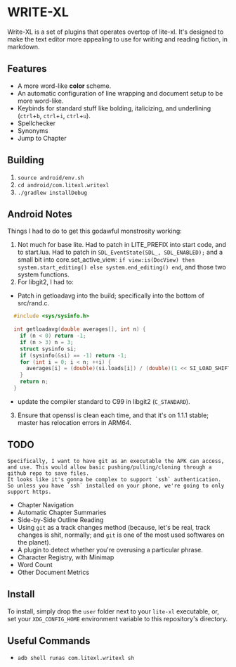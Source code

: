 # WRITE-XL

Write-XL is a set of plugins that operates overtop of lite-xl. It's designed to make the text editor more appealing to use for writing and reading fiction, in markdown.

## Features

* A more word-like **color** scheme.
* An automatic configuration of line wrapping and document setup to be more word-like.
* Keybinds for standard stuff like bolding, italicizing, and underlining (`ctrl`+`b`, `ctrl`+`i`, `ctrl`+`u`).
* Spellchecker
* Synonyms
* Jump to Chapter

## Building

1. `source android/env.sh`
2. `cd android/com.litexl.writexl`
3. `./gradlew installDebug`

## Android Notes

Things I had to do to get this godawful monstrosity working:

1. Not much for base lite. Had to patch in LITE_PREFIX into start code, and to start.lua. Had to patch in `SDL_EventState(SDL_, SDL_ENABLED);` and a small bit into 
	 core.set_active_view: `if view:is(DocView) then system.start_editing() else system.end_editing() end`, and those two system functions.
2. For libgit2, I had to:
  * Patch in getloadavg into the build; specifically into the bottom of src/rand.c.
  
  ```c
    #include <sys/sysinfo.h>
    
    int getloadavg(double averages[], int n) {
      if (n < 0) return -1;
      if (n > 3) n = 3;
      struct sysinfo si;
      if (sysinfo(&si) == -1) return -1;
      for (int i = 0; i < n; ++i) {
        averages[i] = (double)(si.loads[i]) / (double)(1 << SI_LOAD_SHIFT);
      }
      return n;
    }
  ```
  * update the compiler standard to C99 in libgit2 (`C_STANDARD`).
3. Ensure that openssl is clean each time, and that it's on 1.1.1 stable; master has relocation errors in ARM64.

## TODO

	Specifically, I want to have git as an executable the APK can access, and use. This would allow basic pushing/pulling/cloning through a github repo to save files.
	It looks like it's gonna be complex to support `ssh` authentication. So unless you have `ssh` installed on your phone, we're going to only support https.
* Chapter Navigation
* Automatic Chapter Summaries
* Side-by-Side Outline Reading
* Using `git` as a track changes method (because, let's be real, track changes is shit, normally; and `git` is one of the most used softwares on the planet).
* A plugin to detect whether you're overusing a particular phrase.
* Character Registry, with Minimap
* Word Count
* Other Document Metrics

## Install
 
To install, simply drop the `user` folder next to your `lite-xl` executable, or, set your `XDG_CONFIG_HOME` environment variable to this repository's directory.

## Useful Commands

* `adb shell runas com.litexl.writexl sh`
